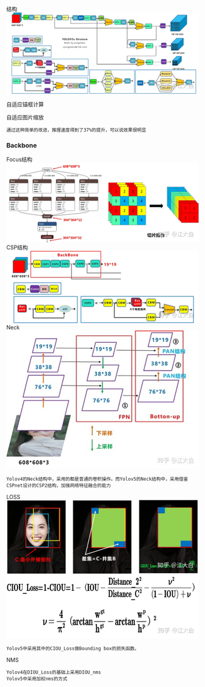 结构 
![img.png](../md_pic/yolo_v5/strunct.png)

自适应锚框计算

自适应图片缩放
```angular2html
通过这种简单的改进，推理速度得到了37%的提升，可以说效果很明显
```

### Backbone
Focus结构  
![img.png](../md_pic/yolo_v5/focus.png)
CSP结构
![img.png](../md_pic/yolo_v5/csp.png)
Neck
![img.png](../md_pic/yolo_v5/neck.png)
```angular2html
Yolov4的Neck结构中，采用的都是普通的卷积操作。而Yolov5的Neck结构中，采用借鉴CSPnet设计的CSP2结构，加强网络特征融合的能力
```
LOSS
![img.png](../md_pic/yolo_v5/CLOSS.png)
![img.png](../md_pic/yolo_v5/closs_math.png)
```angular2html
Yolov5中采用其中的CIOU_Loss做Bounding box的损失函数。
```
NMS
```angular2html
Yolov4在DIOU_Loss的基础上采用DIOU_nms
Yolov5中采用加权nms的方式
```